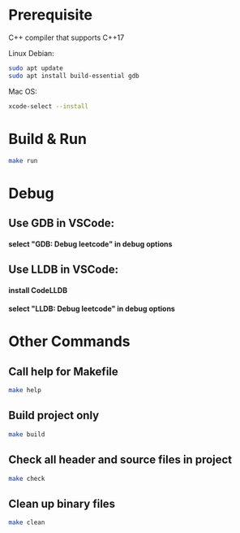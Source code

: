 # Prerequisite

C++ compiler that supports C++17

Linux Debian:
```bash
sudo apt update
sudo apt install build-essential gdb
```

Mac OS:
```bash
xcode-select --install
```

# Build & Run

```bash
make run
```

# Debug

## Use GDB in VSCode:
#### select "GDB: Debug leetcode" in debug options

## Use LLDB in VSCode:
#### install CodeLLDB
#### select "LLDB: Debug leetcode" in debug options

# Other Commands
## Call help for Makefile
```bash
make help
```
## Build project only
```bash
make build
```

## Check all header and source files in project
```bash
make check
```

## Clean up binary files
```bash
make clean
```

